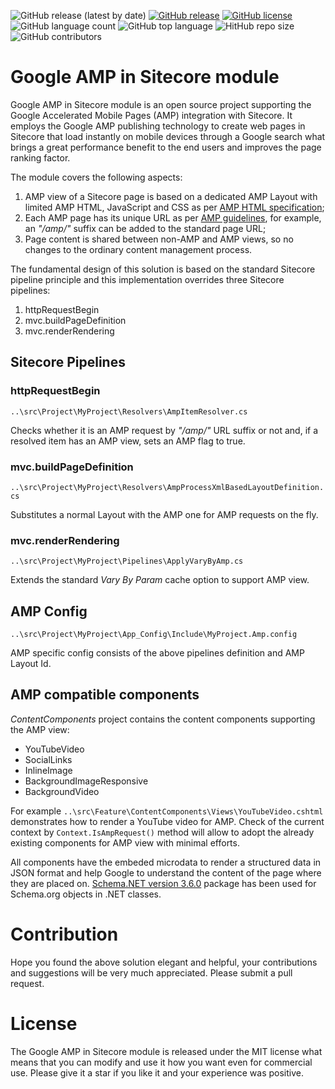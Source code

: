 ![GitHub release (latest by date)](https://img.shields.io/github/v/release/kate-orlova/google-amp-in-sitecore)
[![GitHub release](https://img.shields.io/github/release-date/kate-orlova/google-amp-in-sitecore.svg?style=flat)](https://github.com/kate-orlova/google-amp-in-sitecore/releases/tag/MVPRelease)
[![GitHub license](https://img.shields.io/github/license/kate-orlova/google-amp-in-sitecore.svg)](https://github.com/kate-orlova/google-amp-in-sitecore/blob/master/LICENSE)
![GitHub language count](https://img.shields.io/github/languages/count/kate-orlova/google-amp-in-sitecore.svg?style=flat)
![GitHub top language](https://img.shields.io/github/languages/top/kate-orlova/google-amp-in-sitecore.svg?style=flat)
![HitHub repo size](https://img.shields.io/github/repo-size/kate-orlova/google-amp-in-sitecore.svg?style=flat)
![GitHub contributors](https://img.shields.io/github/contributors/kate-orlova/google-amp-in-sitecore)

# Google AMP in Sitecore module
Google AMP in Sitecore module is an open source project supporting the Google Accelerated Mobile Pages (AMP) integration with Sitecore. It employs the Google AMP publishing technology to create web pages in Sitecore that load instantly on mobile devices through a Google search what brings a great performance benefit to the end users and improves the page ranking factor.

The module covers the following aspects:
1. AMP view of a Sitecore page is based on a dedicated AMP Layout with limited AMP HTML, JavaScript and CSS as per [AMP HTML specification](https://www.ampproject.org/docs/fundamentals/spec);
2. Each AMP page has its unique URL as per [AMP guidelines](https://support.google.com/webmasters/answer/6340290?hl=en), for example, an _"/amp/"_ suffix can be added to the standard page URL;
3. Page content is shared between non-AMP and AMP views, so no changes to the ordinary content management process.

The fundamental design of this solution is based on the standard Sitecore pipeline principle and this implementation overrides three Sitecore pipelines:
1. httpRequestBegin
2. mvc.buildPageDefinition
3. mvc.renderRendering

## Sitecore Pipelines

### httpRequestBegin
`..\src\Project\MyProject\Resolvers\AmpItemResolver.cs`

Checks whether it is an AMP request by _"/amp/"_ URL suffix or not and, if a resolved item has an AMP view, sets an AMP flag to true.

### mvc.buildPageDefinition
`..\src\Project\MyProject\Resolvers\AmpProcessXmlBasedLayoutDefinition.cs`

Substitutes a normal Layout with the AMP one for AMP requests on the fly.

### mvc.renderRendering
`..\src\Project\MyProject\Pipelines\ApplyVaryByAmp.cs`

Extends the standard _Vary By Param_ cache option to support AMP view.

## AMP Config
`..\src\Project\MyProject\App_Config\Include\MyProject.Amp.config`

AMP specific config consists of the above pipelines definition and AMP Layout Id.

## AMP compatible components
_ContentComponents_ project contains the content components supporting the AMP view:
* YouTubeVideo
* SocialLinks
* InlineImage
* BackgroundImageResponsive
* BackgroundVideo

For example `..\src\Feature\ContentComponents\Views\YouTubeVideo.cshtml` demonstrates how to render a YouTube video for AMP.
Check of the current context by `Context.IsAmpRequest()` method will allow to adopt the already existing components for AMP view with minimal efforts.

All components have the embeded microdata to render a structured data in JSON format and help Google to understand the content of the page where they are placed on. [Schema.NET version 3.6.0](https://www.nuget.org/packages/Schema.NET/) package has been used for Schema.org objects in .NET classes.

# Contribution
Hope you found the above solution elegant and helpful, your contributions and suggestions will be very much appreciated. Please submit a pull request.

# License
The Google AMP in Sitecore module is released under the MIT license what means that you can modify and use it how you want even for commercial use. Please give it a star if you like it and your experience was positive.

